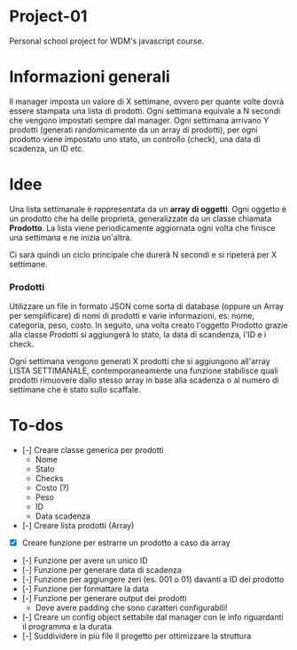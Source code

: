 # Project-01
Personal school project for WDM's javascript course.

# Informazioni generali
Il manager imposta un valore di X settimane, ovvero per quante volte dovrà essere stampata una lista di prodotti. Ogni settimana equivale a N secondi che vengono impostati sempre dal manager. Ogni settimana arrivano Y prodotti (generati randomicamente da un array di prodotti), per ogni prodotto viene impostato uno stato, un controllo (check), una data di scadenza, un ID etc.

# Idee
Una lista settimanale è rappresentata da un **array di oggetti**. Ogni oggetto è un prodotto che ha delle proprietà, generalizzate da un classe chiamata **Prodotto**. La lista viene periodicamente aggiornata ogni volta che finisce una settimana e ne inizia un'altra. 

Ci sarà quindi un ciclo principale che durerà N secondi e si ripeterà per X settimane. 

### Prodotti
Utilizzare un file in formato JSON come sorta di database (oppure un Array per semplificare) di nomi di prodotti e varie informazioni, es: nome, categoria, peso, costo. In seguito, una volta creato l'oggetto Prodotto grazie alla classe Prodotti si aggiungerà lo stato, la data di scandenza, l'ID e i check. 

Ogni settimana vengono generati X prodotti che si aggiungono all'array LISTA SETTIMANALE, contemporaneamente una funzione stabilisce quali prodotti rimuovere dallo stesso array in base alla scadenza o al numero di settimane che è stato sullo scaffale.

# To-dos
* [-] Creare classe generica per prodotti
  * Nome
  * Stato
  * Checks
  * Costo (?) 
  * Peso
  * ID
  * Data scadenza
* [-] Creare lista prodotti (Array)
* [X] Creare funzione per estrarre un prodotto a caso da array
* [-] Funzione per avere un unico ID 
* [-] Funzione per generare data di scadenza
* [-] Funzione per aggiungere zeri (es. 001 o 01) davanti a ID del prodotto
* [-] Funzione per formattare la data
* [-] Funzione per generare output dei prodotti
  * Deve avere padding che sono caratteri configurabili! 
* [-] Creare un config object settabile dal manager con le info riguardanti il programma e la durata
* [-] Suddividere in più file il progetto per ottimizzare la struttura
